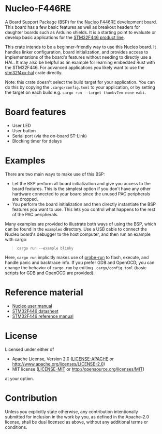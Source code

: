 # Nucleo-F446RE

A Board Support Package (BSP) for the [Nucleo F446RE](https://www.st.com/en/evaluation-tools/nucleo-f446re.html) development board. This board has a few basic features as well as breakout headers for daughter boards such as Arduino shields. It is a starting point to evaluate or develop basic applications for the [STM32F446 product line](https://www.st.com/en/microcontrollers-microprocessors/stm32f446.html).

This crate intends to be a beginner-friendly way to use this Nucleo board. It handles linker configuration, board initialization, and provides access to implementations of the board's features without needing to directly use a HAL. It may also be helpful as an example for learning embedded Rust with the STM32F446. For advanced applications you likely want to use the [stm32f4xx-hal](https://github.com/stm32-rs/stm32f4xx-hal) crate directly.

Note: this crate doesn't select the build target for your application. You can do this by copying the `.cargo/config.toml` to your application, or by setting the target on each build e.g. `cargo run --target thumbv7em-none-eabi`.

# Board features

* User LED
* User button
* Serial port (via the on-board ST-Link)
* Blocking timer for delays

# Examples

There are two main ways to make use of this BSP:
* Let the BSP perform all board initialization and give you access to the board features. This is the simplest option if you don't have any other hardware connected to your board since the unused PAC peripherals are dropped.
* You perform the board initialization and then directly instantiate the BSP features you want to use. This lets you control what happens to the rest of the PAC peripherals.

Many examples are provided to illustrate both ways of using the BSP, which can be found in the `examples` directory. Use a USB cable to connect the Nucleo board's debugger to the host computer, and then run an example with cargo:
> `cargo run --example blinky`

Here, `cargo run` implicitly makes use of [probe-run](https://github.com/knurling-rs/probe-run) to flash, execute, and handle panic and backtrace info. If you prefer GDB and OpenOCD, you can change the behavior of `cargo run` by editing `.cargo/config.toml` (basic scripts for GDB and OpenOCD are provided).

# Reference material

* [Nucleo user manual](https://www.st.com/resource/en/user_manual/um1724-stm32-nucleo64-boards-mb1136-stmicroelectronics.pdf)
* [STM32F446 datasheet](https://www.st.com/resource/en/datasheet/stm32f446re.pdf)
* [STM32F446 reference manual](https://www.st.com/resource/en/reference_manual/dm00135183-stm32f446xx-advanced-arm-based-32-bit-mcus-stmicroelectronics.pdf)

# License

Licensed under either of

 * Apache License, Version 2.0
   ([LICENSE-APACHE](LICENSE-APACHE) or http://www.apache.org/licenses/LICENSE-2.0)
 * MIT license
   ([LICENSE-MIT](LICENSE-MIT) or http://opensource.org/licenses/MIT)

at your option.

# Contribution

Unless you explicitly state otherwise, any contribution intentionally submitted
for inclusion in the work by you, as defined in the Apache-2.0 license, shall be
dual licensed as above, without any additional terms or conditions.
